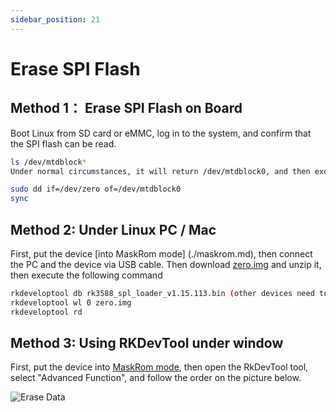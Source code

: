 ```yaml
---
sidebar_position: 21
---
```


# Erase SPI Flash

## Method 1： Erase SPI Flash on Board

Boot Linux from SD card or eMMC, log in to the system, and confirm that the SPI flash can be read.

```bash
ls /dev/mtdblock*
Under normal circumstances, it will return /dev/mtdblock0, and then execute the clear command.
```

```bash
sudo dd if=/dev/zero of=/dev/mtdblock0
sync
```

## Method 2: Under Linux PC / Mac

First, put the device [into MaskRom mode] (./maskrom.md), then connect the PC and the device via USB cable.
Then download [zero.img](https://dl.radxa.com/rock5/sw/images/others/zero.img.gz) and unzip it, then execute the following command

```bash
rkdeveloptool db rk3588_spl_loader_v1.15.113.bin (other devices need to select the corresponding loader file)
rkdeveloptool wl 0 zero.img
rkdeveloptool rd
```

## Method 3: Using RKDevTool under window

First, put the device into [MaskRom mode](./maskrom.md), then open the RkDevTool tool, select "Advanced Function", and follow the order on the picture below.

![Erase Data](/img/common/rkdevtool/700px-Eraseall_new.webp)
